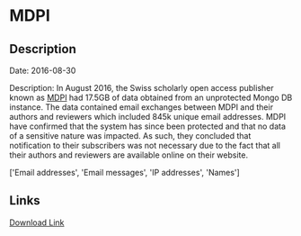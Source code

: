 # MDPI

## Description

Date: 2016-08-30

Description:
In August 2016, the Swiss scholarly open access publisher known as <a href="http://mdpi.com" target="_blank" rel="noopener">MDPI</a> had 17.5GB of data obtained from an unprotected Mongo DB instance. The data contained email exchanges between MDPI and their authors and reviewers which included 845k unique email addresses. MDPI have confirmed that the system has since been protected and that no data of a sensitive nature was impacted. As such, they concluded that notification to their subscribers was not necessary due to the fact that all their authors and reviewers are available online on their website.


['Email addresses', 'Email messages', 'IP addresses', 'Names']

## Links

[Download Link](https://link-to.net/1229997/344.0120593028615/dynamic/?r=aHR0cHM6Ly93d3cubWVkaWFmaXJlLmNvbS92aWV3Lzd5NjBPWVhCZjhvVFRScy9tZHBpLmNvbS9maWxl)